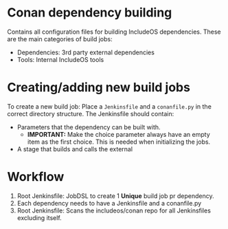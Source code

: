 # Conan dependency building
Contains all configuration files for building IncludeOS dependencies.
These are the main categories of build jobs:
 - Dependencies: 3rd party external dependencies
 - Tools: Internal IncludeOS tools

# Creating/adding new build jobs
To create a new build job:
Place a `Jenkinsfile` and a `conanfile.py` in the correct directory structure.
The Jenkinsfile should contain:
- Parameters that the dependency can be built with.
	- **IMPORTANT:** Make the choice parameter always have an empty item as the first choice. This is needed when initializing the jobs.
- A stage that builds and calls the external

# Workflow
1. Root Jenkinsfile: JobDSL to create 1 **Unique** build job pr dependency.
2. Each dependency needs to have a Jenkinsfile and a conanfile.py
3. Root Jenkinsfile: Scans the includeos/conan repo for all Jenkinsfiles excluding itself. 

